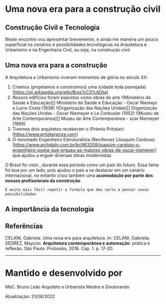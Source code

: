 # Uma nova era para a construção civil
## Construção Civil e Tecnologia

Neste encontro vou apresentar brevemente, e ainda me maneira um pouco superficial os cenários e possibilidades tecnológicas na Arquitetura e Urbanismo e na Engenharia Civil, ou seja, na construção civil.


## Uma nova era para a construção

A Arquitetura e Urbanismo viveram momentos de glória no século XX:

1. Criamos (projetamos e construimos) uma (cidade toda planejada)[https://pt.wikipedia.org/wiki/Bras%C3%ADlia]
2. Nossos edifícios foram expostos como obras de arte
!(Ministério da Saúde e Educação)[]
Ministério da Saúde e Educação - Oscar Niemeyr e Lucio Costa (1936)
!(Organização das Nações Unidas)[]
Organização das Nações Unidas - Oscar Niemeyer e Le Corbusier (1952)
!(Museu de Arte Contemporânea)[]
Museu de Arte Contemporânea - scar Niemeyer (1966)
3. Tivemos dois arquitetos receberam o (Prêmio Pritzker)[https://www.pritzkerprize.com]
4. O renomado Engenheiro Estruturalista (Recifense) (Joaquim Cardoso)[https://www.archdaily.com.br/br/963209/joaquim-cardozo-o-engenheiro-poeta-que-ergueu-as-maiores-obras-de-oscar-niemeyer] que ajudou a erguer diversas obras modernistas

O Brasil foi visto , durante esse período como um país do futuro. Essa fama foi boa por um lado, pois ajudou o país a se destacar em um cenário internacional, no entanto criou também uma **acomodação por parte dos nossos profissionais da construção**.

```
É muito mais fácil repetir a formula que deu certo a pensar novas possibilidades
```


## A importância da tecnologia



## Referências

CELANI, Gabriela. Uma nova era para arquitetura. In: CELANI, Gabriela; SEDREZ, Maycon. **Arquitetura contemporânea e automação**: prática e reflexão. São Paulo: Probooks, 2018. Cap. 1. p. 17-20.
_____


# Mantido e desenvolvido por

MsC. Bruno Leão
Arquiteto e Urbanista
Mestre e Doutorando

Atualização: 21/08/2022
